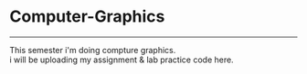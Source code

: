 <h1> Computer-Graphics</h1>
<hr>
<p>This semester i'm doing compture graphics.<br>i will be uploading my assignment & lab practice code here.</p>
